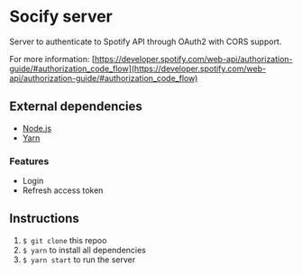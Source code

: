 # Socify server

Server to authenticate to Spotify API through OAuth2 with CORS support.

For more information: [https://developer.spotify.com/web-api/authorization-guide/#authorization_code_flow](https://developer.spotify.com/web-api/authorization-guide/#authorization_code_flow)

## External dependencies

- [Node.js](https://nodejs.org/en/)
- [Yarn](https://yarnpkg.com/lang/en/docs/install/#mac-stable)

### Features

- Login
- Refresh access token

## Instructions

1. `$ git clone` this repoo
2. `$ yarn` to install all dependencies
3. `$ yarn start` to run the server
